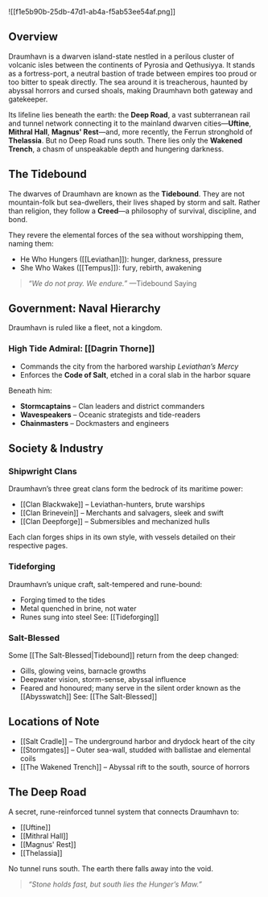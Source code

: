 ![[f1e5b90b-25db-47d1-ab4a-f5ab53ee54af.png]]
## Overview

Draumhavn is a dwarven island-state nestled in a perilous cluster of volcanic isles between the continents of Pyrosia and Qethusiyya. It stands as a fortress-port, a neutral bastion of trade between empires too proud or too bitter to speak directly. The sea around it is treacherous, haunted by abyssal horrors and cursed shoals, making Draumhavn both gateway and gatekeeper.

Its lifeline lies beneath the earth: the **Deep Road**, a vast subterranean rail and tunnel network connecting it to the mainland dwarven cities—**Uftine**, **Mithral Hall**, **Magnus' Rest**—and, more recently, the Ferrun stronghold of **Thelassia**. But no Deep Road runs south. There lies only the **Wakened Trench**, a chasm of unspeakable depth and hungering darkness.

## The Tidebound

The dwarves of Draumhavn are known as the **Tidebound**. They are not mountain-folk but sea-dwellers, their lives shaped by storm and salt. Rather than religion, they follow a **Creed**—a philosophy of survival, discipline, and bond.

They revere the elemental forces of the sea without worshipping them, naming them:

- He Who Hungers ([[Leviathan]]): hunger, darkness, pressure
- She Who Wakes ([[Tempus]]): fury, rebirth, awakening

> _“We do not pray. We endure.”_ —Tidebound Saying

## Government: Naval Hierarchy
Draumhavn is ruled like a fleet, not a kingdom.

### High Tide Admiral: [[Dagrin Thorne]]

- Commands the city from the harbored warship _Leviathan’s Mercy_
- Enforces the **Code of Salt**, etched in a coral slab in the harbor square

Beneath him:
- **Stormcaptains** – Clan leaders and district commanders
- **Wavespeakers** – Oceanic strategists and tide-readers
- **Chainmasters** – Dockmasters and engineers
## Society & Industry

### Shipwright Clans
Draumhavn’s three great clans form the bedrock of its maritime power:
- [[Clan Blackwake]] – Leviathan-hunters, brute warships
- [[Clan Brinevein]] – Merchants and salvagers, sleek and swift
- [[Clan Deepforge]] – Submersibles and mechanized hulls

Each clan forges ships in its own style, with vessels detailed on their respective pages.
### Tideforging
Draumhavn’s unique craft, salt-tempered and rune-bound:

- Forging timed to the tides
- Metal quenched in brine, not water
- Runes sung into steel
See: [[Tideforging]]

### Salt-Blessed
Some [[The Salt-Blessed|Tidebound]] return from the deep changed:

- Gills, glowing veins, barnacle growths
- Deepwater vision, storm-sense, abyssal influence
- Feared and honoured; many serve in the silent order known as the [[Abysswatch]]
See: [[The Salt-Blessed]]

## Locations of Note
- [[Salt Cradle]] – The underground harbor and drydock heart of the city
- [[Stormgates]] – Outer sea-wall, studded with ballistae and elemental coils
- [[The Wakened Trench]] – Abyssal rift to the south, source of horrors

## The Deep Road
A secret, rune-reinforced tunnel system that connects Draumhavn to:
- [[Uftine]]
- [[Mithral Hall]]
- [[Magnus' Rest]]
- [[Thelassia]]

No tunnel runs south. The earth there falls away into the void.

> _“Stone holds fast, but south lies the Hunger’s Maw.”_